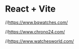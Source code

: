 # React + Vite

//https://www.bqwatches.com/

//https://www.chrono24.com/

//https://www.watchesworld.com/

